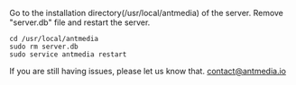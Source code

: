 Go to the installation directory(/usr/local/antmedia) of the server. 
Remove "server.db" file and restart the server. 

```
cd /usr/local/antmedia
sudo rm server.db
sudo service antmedia restart
```

If you are still having issues, please let us know that. [contact@antmedia.io](mailto:contact@antmedia.io) 
